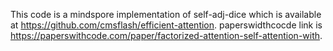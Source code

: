 This code is a mindspore implementation of self-adj-dice which is available at https://github.com/cmsflash/efficient-attention.
paperswidthcocde link is https://paperswithcode.com/paper/factorized-attention-self-attention-with.